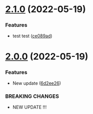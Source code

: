 # [2.1.0](https://github.com/Supersalt/APT3/compare/v2.0.0...v2.1.0) (2022-05-19)


### Features

* test test ([ce089ad](https://github.com/Supersalt/APT3/commit/ce089ad280492b582844b453f48c24feb9f37348))



# [2.0.0](https://github.com/Supersalt/APT3/compare/6d2ee265130de4dd4285403554c6b242a1ff3114...v2.0.0) (2022-05-19)


### Features

* New update ([6d2ee26](https://github.com/Supersalt/APT3/commit/6d2ee265130de4dd4285403554c6b242a1ff3114))


### BREAKING CHANGES

* NEW UPDATE !!!



